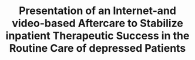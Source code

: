 --- 
abstract: '' 
authors: 
 - W Hannig
 -  etzelmueller
 -  zarski
 -  admin
doi: '' 
featured: false 
publication: '*ZEITSCHRIFT FUR KLINISCHE PSYCHOLOGIE UND PSYCHOTHERAPIE*, 239' 
publication_short: '' 
publishDate: '2019-01-01' 
title: 'Presentation of an Internet-and video-based Aftercare to Stabilize inpatient Therapeutic Success in the Routine Care of depressed Patients' 
url_code: '' 
url_dataset: '' 
url_pdf: '' 
url_poster: '' 
url_project: '' 
url_slides: '' 
url_source: '' 
url_video: '' 
---